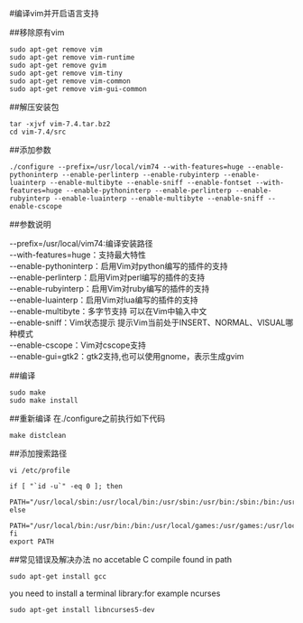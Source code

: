 #编译vim并开启语言支持

##移除原有vim
```
sudo apt-get remove vim  
sudo apt-get remove vim-runtime  
sudo apt-get remove gvim  
sudo apt-get remove vim-tiny  
sudo apt-get remove vim-common  
sudo apt-get remove vim-gui-common
```

##解压安装包
```
tar -xjvf vim-7.4.tar.bz2
cd vim-7.4/src
```

##添加参数
```
./configure --prefix=/usr/local/vim74 --with-features=huge --enable-pythoninterp --enable-perlinterp --enable-rubyinterp --enable-luainterp --enable-multibyte --enable-sniff --enable-fontset --with-features=huge --enable-pythoninterp --enable-perlinterp --enable-rubyinterp --enable-luainterp --enable-multibyte --enable-sniff --enable-cscope
```

##参数说明

--prefix=/usr/local/vim74:编译安装路径  
--with-features=huge：支持最大特性  
--enable-pythoninterp：启用Vim对python编写的插件的支持  
--enable-perlinterp：启用Vim对perl编写的插件的支持  
--enable-rubyinterp：启用Vim对ruby编写的插件的支持  
--enable-luainterp：启用Vim对lua编写的插件的支持  
--enable-multibyte：多字节支持 可以在Vim中输入中文  
--enable-sniff：Vim状态提示 提示Vim当前处于INSERT、NORMAL、VISUAL哪种模式  
--enable-cscope：Vim对cscope支持  
--enable-gui=gtk2：gtk2支持,也可以使用gnome，表示生成gvim  

##编译
```
sudo make
sudo make install
```
##重新编译
在./configure之前执行如下代码
```
make distclean
```

##添加搜索路径
```
vi /etc/profile

if [ "`id -u`" -eq 0 ]; then
  PATH="/usr/local/sbin:/usr/local/bin:/usr/sbin:/usr/bin:/sbin:/bin:/usr/local/vim74/bin"
else
  PATH="/usr/local/bin:/usr/bin:/bin:/usr/local/games:/usr/games:/usr/local/vim74/bin"
fi
export PATH

```

##常见错误及解决办法
no accetable C compile found in path  
```
sudo apt-get install gcc
```  

you need to install a terminal library:for example ncurses  
```
sudo apt-get install libncurses5-dev
```
